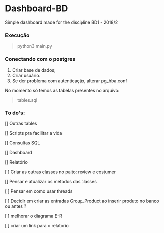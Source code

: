 # Dashboard-BD
Simple dashboard made for the discipline BD1 - 2018/2

### Execução

> python3 main.py

### Conectando com o postgres

1) Criar base de dados;
2) Criar usuário.
3) Se der problema com autenticação, alterar pg_hba.conf

No momento só temos as tabelas presentes no arquivo: 
> tables.sql

### To do's:
[] Outras tables

[] Scripts pra facilitar a vida

[] Consultas SQL

[] Dashboard

[] Relatório

[ ] Criar as outras classes no paito: review e costumer

[] Pensar e atualizar os métodos das classes

[ ] Pensar em como usar threads

[ ] Decidir em criar as entradas Group_Product ao inserir produto no banco ou antes ? 

[ ] melhorar o diagrama E-R

[ ] criar um link para o relatorio
